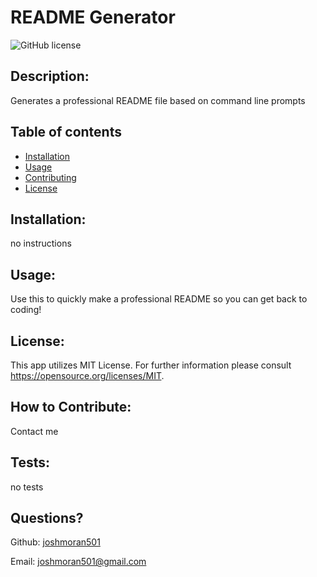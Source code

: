 # README Generator

  ![GitHub license](https://img.shields.io/github/license/joshmoran501/READMEgenerator)
  
## Description:
  
  Generates a professional README file based on command line prompts
  
  ## Table of contents
  
* [Installation](#installation)
* [Usage](#usage)
* [Contributing](#how-to-contribute)
* [License](#license)

## Installation:

  no instructions
  
## Usage:

  Use this to quickly make a professional README so you can get back to coding!
  
## License:

  This app utilizes MIT License. For further information please consult https://opensource.org/licenses/MIT.

  
## How to Contribute:

  Contact me
  
## Tests:

  no tests
  
## Questions?

  Github: [joshmoran501](https://github.com/joshmoran501)

  Email: [joshmoran501@gmail.com](joshmoran501@gmail.com)
  